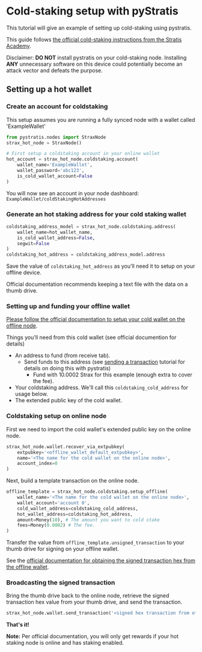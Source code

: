 Cold-staking setup with pyStratis
=================================
This tutorial will give an example of setting up cold-staking using pystratis. 

This guide follows [the official cold-staking instructions from the Stratis Academy](https://academy.stratisplatform.com/Operation%20Guides/Cold-Staking/coldstaking-introduction.html).

Disclaimer: __DO NOT__ install pystratis on your cold-staking node. Installing __ANY__ unnecessary software on this device could potentially become an attack vector and defeats the purpose.

## Setting up a hot wallet
### Create an account for coldstaking
This setup assumes you are running a fully synced node with a wallet called 'ExampleWallet'
```python
from pystratis.nodes import StraxNode
strax_hot_node = StraxNode()

# First setup a coldstaking account in your online wallet
hot_account = strax_hot_node.coldstaking.account(
    wallet_name='ExampleWallet',
    wallet_password='abc123',
    is_cold_wallet_account=False
)
```
You will now see an account in your node dashboard: `ExampleWallet/coldStakingHotAddresses`

### Generate an hot staking address for your cold staking wallet
```python
coldstaking_address_model = strax_hot_node.coldstaking.address(
    wallet_name=hot_wallet_name,
    is_cold_wallet_address=False,
    segwit=False
)
coldstaking_hot_address = coldstaking_address_model.address
```
Save the value of `coldstaking_hot_address` as you'll need it to setup on your offline device.

Official documentation recommends keeping a text file with the data on a thumb drive. 

### Setting up and funding your offline wallet 
[Please follow the official documentation to setup your cold wallet on the offline node](https://academy.stratisplatform.com/Operation%20Guides/Cold-Staking/STRAX%20Wallet/Cold-Staking-Guide.html#setting-up-your-cold-wallet).

Things you'll need from this cold wallet (see official documention for details)
- An address to fund (from receive tab). 
  - Send funds to this address (see [sending a transaction](https://github.com/stratisproject/pyStratis/blob/master/tutorials/SendingTransaction.md) tutorial for details on doing this with pystratis)
    - Fund with 10.0002 Strax for this example (enough extra to cover the fee).
- Your coldstaking address. We'll call this `coldstaking_cold_address` for usage below.
- The extended public key of the cold wallet.

### Coldstaking setup on online node
First we need to import the cold wallet's extended public key on the online node.
```python
strax_hot_node.wallet.recover_via_extpubkey(
    extpubkey='<offline_wallet_default_extpubkey>',
    name='<The name for the cold wallet on the online node>',
    account_index=0
)
```
Next, build a template transaction on the online node.
```python
offline_template = strax_hot_node.coldstaking.setup_offline(
    wallet_name='<The name for the cold wallet on the online node>',
    wallet_account='account 0',
    cold_wallet_address=coldstaking_cold_address,
    hot_wallet_address=coldstaking_hot_address,
    amount=Money(10), # The amount you want to cold stake
    fees=Money(0.0002) # The fee. 
)
```
Transfer the value from `offline_template.unsigned_transaction` to your thumb drive for signing on your offline wallet.

See the [official documentation for obtaining the signed transaction hex from the offline wallet](https://academy.stratisplatform.com/Operation%20Guides/Cold-Staking/STRAX%20Wallet/Cold-Staking-Guide.html#setting-up-your-cold-wallet).

### Broadcasting the signed transaction
Bring the thumb drive back to the online node, retrieve the signed transaction hex value from your thumb drive, and send the transaction.
```python
strax_hot_node.wallet.send_transaction('<signed hex transaction from offline node>')
```
__That's it!__

__Note:__ Per official documentation, you will only get rewards if your hot staking node is online and has staking enabled.